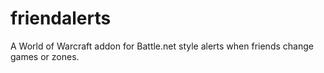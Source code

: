 # friendalerts
A World of Warcraft addon for Battle.net style alerts when friends change games or zones.
